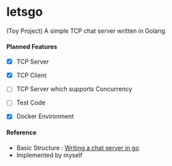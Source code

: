 # letsgo
(Toy Project) A simple TCP chat server written in Golang

#### Planned Features
- [x] TCP Server

- [x] TCP Client

- [ ] TCP Server which supports Concurrency

- [ ] Test Code

- [x] Docker Environment

#### Reference
- Basic Structure : <a href="https://medium.com/@nqbao/writing-a-chat-server-in-go-3b61ccc2a8ed">Writing a chat server in go</a>
- Implemented by myself
